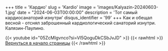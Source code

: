 +++
title = 'Кардио'
slug = 'Kardio'
image = 'images/Kalyazin-20240603-1.jpg'
date = "2024-06-03T00:00:00"
description = 'Тот самый кардиосанаторий изнутри'
disqus_identifier = '99'
+++
Как и обещал весной - отснял заброшенный кардиологический санаторий изнутри. Калязин-Паулино.

{{< youtube id="05ZcMIgvnco?si=Vl5QoguDkCSbJvJD" >}}
{{< rawhtml >}}
<a href="#">Вернуться в начало страницы</a>
{{< /rawhtml >}}